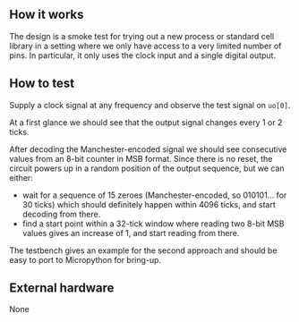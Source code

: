 ## How it works

The design is a smoke test for trying out a new process or standard cell library
in a setting where we only have access to a very limited number of pins.
In particular, it only uses the clock input and a single digital output.

## How to test

Supply a clock signal at any frequency and observe the test signal on `uo[0]`.

At a first glance we should see that the output signal changes every 1 or 2 ticks.

After decoding the Manchester-encoded signal we should see consecutive values from
an 8-bit counter in MSB format. Since there is no reset, the circuit powers up in
a random position of the output sequence, but we can either:
- wait for a sequence of 15 zeroes (Manchester-encoded, so 010101... for 30 ticks)
  which should definitely happen within 4096 ticks, and start decoding from there.
- find a start point within a 32-tick window where reading two 8-bit MSB values
  gives an increase of 1, and start reading from there.

The testbench gives an example for the second approach and should be easy to port
to Micropython for bring-up.

## External hardware

None
